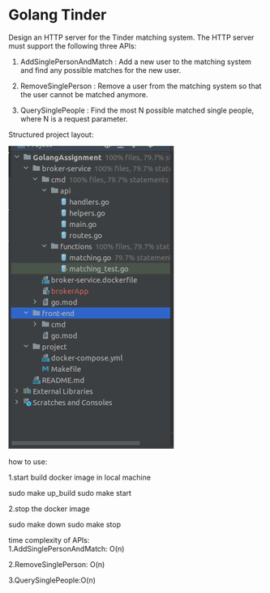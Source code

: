 # Golang Tinder

Design an HTTP server for the Tinder matching system. The HTTP server must support the
following three APIs:

1. AddSinglePersonAndMatch : Add a new user to the matching system and find any
possible matches for the new user.

2. RemoveSinglePerson : Remove a user from the matching system so that the user
cannot be matched anymore.

3. QuerySinglePeople : Find the most N possible matched single people, where N is a
request parameter.

Structured project layout:

![Screenshot from 2024-03-08 09-36-05.png](photos%2FScreenshot%20from%202024-03-08%2009-36-05.png)


how to use:

1.start build docker image in local machine

sudo make up_build
sudo make start


2.stop the docker image

sudo make down
sudo make stop


time complexity of APIs:
\
1.AddSinglePersonAndMatch: O(n)

2.RemoveSinglePerson: O(n)

3.QuerySinglePeople:O(n)
